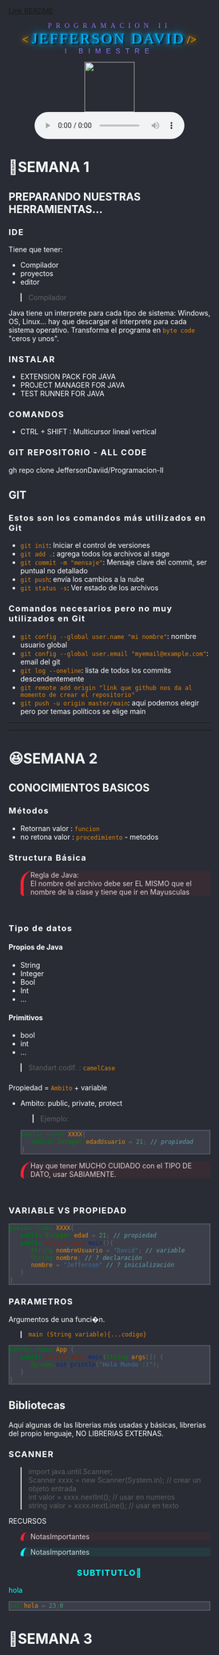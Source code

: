 [Link README](https://jeffersondaviid.github.io/Programacion-II/)

<style>
@import url('https://fonts.cdnfonts.com/css/breakaway');
@import url('https://fonts.cdnfonts.com/css/citizen-dick');
@import url('https://fonts.cdnfonts.com/css/fearless-vampire-killer');

@import url('https://fonts.cdnfonts.com/css/godofwar');
@import url('https://fonts.cdnfonts.com/css/newton-howard-font');
@import url('https://fonts.cdnfonts.com/css/a-akhir-tahun');

* {
   box-sizing: border-box;
}
html,
body {
   background-color: #292c35 !important;
   color: #fff !important;
}
.title {
   font-family: GodOfWar;
   background: linear-gradient(#df1ffe, #42befc) !important;
   -webkit-background-clip: text !important;
   letter-spacing: 8px;
   color: transparent !important;
   margin-bottom: 0;

   /* font-size: 72px;
  background: -webkit-linear-gradient(#eee, #333);
  -webkit-text-fill-color: transparent; */
}

.tag {
   font-size: 23px;
   color: #ffa200;
   font-family: Lucida Handwriting;
   text-shadow: 3px 0 3px #000, 0 0 5px #ffa200, 0 0 10px #ffa200,
      0 0 20px #ffa200;
}

.autor {
   color: #00b4ff;
   font-size: 30px;
   font-family: Newton Howard Font;
   letter-spacing: 3px;
   text-shadow: 3px 2px 3px #000, 0 0 5px #00b4ff, 0 0 10px #00b4ff,
      0 0 20px #00b4ff;
}

.bimestre {
   background: linear-gradient(#42befc, #df1ffe) !important;
   font-family: GodOfWar, sans-serif;
   letter-spacing: 10px;
   -webkit-background-clip: text !important;
   color: transparent !important;
   margin-top: 0;
}

.container {
   position: relative;
}

.indicador {
   position: sticky;
   top: 0;
   right: 0;
   color: #f26;
   background-color: #292c35;
   font-size: 18px;
   font-weight: 500;
   z-index: 1;
}

.warning {
   border-left: 0.4rem solid !important;
   border-color: #f23 !important;
   border-top-left-radius: 25px;
   border-bottom-left-radius: 7px;
   background-color: #f231 !important;
   color: #fffc !important;
}

.sky {
   border-left: 0.4rem solid !important;
   border-color: #0ff !important;
   border-top-left-radius: 25px;
   border-bottom-left-radius: 7px;
   background-color: #0ff1 !important;
   color: #fffc !important;
}
.center {
   text-align: center;
}

.subtitulo {
   color: #0ff !important;
}

/* COLORES */

.morado {
   color: #f8f !important;
}

h3 {
   letter-spacing: 1.5px;
}

.menu-horizontal > li:hover {
   z-index: 100000;
}
.menu-vertical {
   position: absolute;
   display: none;
   list-style: none;
   width: 100%;
   background-color: #0ff1;
}

.menu-horizontal li:hover .menu-vertical {
   display: block;
   z-index: 100000;
}

pre {
   background-color: #3c3f49 !important;
   border: 2px solid #515663 !important;
   color: #fffd !important;
}

code {
   /* background-color: #f231 !important; */
   color: #ff9204dd !important;
}

em,
i {
   color: #00b4ff !important;
}

b,
strong {
   background-color: #ffa20088 !important;
}
</style>

<center>
<span class="title"> PROGRAMACION II </span><br>
<span class="tag"> < </span>
<span class="autor">JEFFERSON DAVID</span>
<span class="tag"> /> </span><br>
<span class="bimestre"> I BIMESTRE </span></center>

<p style="text-align:center;">
   <img style="height:100px;background-color: transparent;" loop="infinite"
   src="https://c.tenor.com/2Wu29iaHSYYAAAAi/coffee-lover-hot-coffee.gif"><br>
   <audio controls autoplay src="otrosNoTocar\sonido.mp3" ></audio>
</p>


# 🤣SEMANA 1
## PREPARANDO NUESTRAS HERRAMIENTAS...
### IDE
Tiene que tener:
- Compilador
- proyectos
- editor

> Compilador

Java tiene un interprete para cada tipo de sistema: Windows, OS, Linux... hay que descargar el interprete para cada sistema operativo. Transforma el programa en `byte code` "ceros y unos".

### INSTALAR

- EXTENSION PACK FOR JAVA
- PROJECT MANAGER FOR JAVA
- TEST RUNNER FOR JAVA

### COMANDOS
 - CTRL + SHIFT : Multicursor lineal vertical

### GIT REPOSITORIO - ALL CODE

gh repo clone JeffersonDaviid/Programacion-II


## GIT 
### Estos son los comandos más utilizados en Git

- `git init`: Iniciar el control de versiones
- `git add .`: agrega todos los archivos al stage
- `git commit -m "mensaje"`: Mensaje clave del commit, ser puntual no detallado
- `git push`: envía los cambios a la nube
- `git status -s`: Ver estado de los archivos

### Comandos necesarios pero no muy utilizados en Git
- `git config --global user.name "mi nombre"`: nombre usuario global
- `git config --global user.email "myemail@example.com"`: email del git
- `git log --oneline`: lista de todos los commits descendentemente
- `git remote add origin "link que github nos da al momento de crear el repositorio"`
- `git push -u origin master/main`: aquí podemos elegir pero por temas políticos se elige main


---
---


# 😆SEMANA 2

## CONOCIMIENTOS BASICOS
### Métodos 
- Retornan valor : `funcion`
- no retona valor : `procedimiento` - metodos

### Structura Básica

<blockquote class="warning">Regla de Java:<br>El nombre del archivo debe ser EL MISMO que el nombre de la clase y tiene que ir en Mayusculas</blockquote><br>

### Tipo de datos

#### Propios de Java
- String
- Integer
- Bool
- Int
- ...
#### Primitivos
- bool
- int
- ...

> Standart codif. : `camelCase`

### 
Propiedad = `Ambito` + variable  
- Ambito: public, private, protect
  >Ejemplo:       
  ``` java
  public class XXXX{
     public Integer edadUsuario = 21; // propiedad
  }
  ```
<blockquote class="warning">Hay que tener MUCHO CUIDADO con el TIPO DE DATO, usar SABIAMENTE.</blockquote><br>

### VARIABLE VS PROPIEDAD

``` java
public class XXXX{
   public Integer edad = 21; // propiedad
   public static void main(){
      String nombreUsuario = "David"; // variable
      String nombre; // ? declaración
      nombre = "Jefferson" // ? inicialización
   }
}
```
### PARAMETROS

Argumentos de una funci�n.
> `main (String variable){...codigo}`

```java
public class App {
   public static void main(String args[]) {
      System.out.println("Hola Mundo :)");
   }
}
```


## Bibliotecas
Aquí algunas de las librerias más usadas y básicas, librerias del propio lenguaje, NO LIBRERIAS EXTERNAS.

### SCANNER

> import java.until.Scanner;     
> Scanner xxxx = new Scanner(System.in); // crear un objeto entrada     
> int valor = xxxx.nextInt(); // usar en numeros      
> string valor = xxxx.nextLine(); // usar en texto    

RECURSOS
<blockquote class="warning">NotasImportantes </blockquote>
<blockquote class="sky">NotasImportantes</blockquote>
<h3 class="center subtitulo"> SUBTITUTLO🧠 </h3>
<span class="subtitulo">hola</span>

```python 
int hola = 23;0
```
# 🙂SEMANA 3


